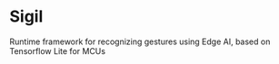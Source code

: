 # Sigil
Runtime framework for recognizing gestures using Edge AI, based on Tensorflow Lite for MCUs
